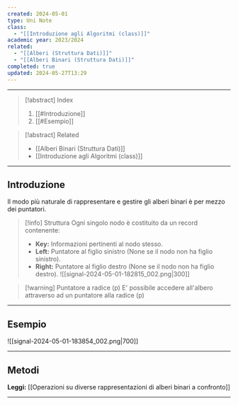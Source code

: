 ```yaml
---
created: 2024-05-01
type: Uni Note
class:
  - "[[Introduzione agli Algoritmi (class)]]"
academic year: 2023/2024
related:
  - "[[Alberi (Struttura Dati)]]"
  - "[[Alberi Binari (Struttura Dati)]]"
completed: true
updated: 2024-05-27T13:29
---
```

---

>[!abstract] Index
>1. [[#Introduzione]]
>2. [[#Esempio]]

>[!abstract] Related
>- [[Alberi Binari (Struttura Dati)]]
>- [[Introduzione agli Algoritmi (class)]]

---
## Introduzione

Il modo più naturale di rappresentare e gestire gli alberi binari è per mezzo dei puntatori.

>[!info] Struttura
>Ogni singolo nodo è costituito da un record contenente:
>- **Key:** Informazioni pertinenti al nodo stesso.
>- **Left:** Puntatore al figlio sinistro (None se il nodo non ha figlio sinistro).
>- **Right:** Puntatore al figlio destro (None se il nodo non ha figlio destro).
>![[signal-2024-05-01-182815_002.png|300]]

>[!warning] Puntatore a radice (p)
>E' possibile accedere all'albero attraverso ad un puntatore alla radice (p)

---
## Esempio

![[signal-2024-05-01-183854_002.png|700]]

---
## Metodi

**Leggi:** [[Operazioni su diverse rappresentazioni di alberi binari a confronto]]

---
